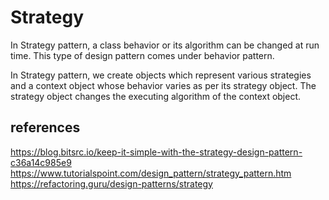 # Strategy

In Strategy pattern, a class behavior or its algorithm can be changed at run time.
This type of design pattern comes under behavior pattern.

In Strategy pattern, we create objects which represent various strategies and a context object whose
behavior varies as per its strategy object.
The strategy object changes the executing algorithm of the context object.

## references

https://blog.bitsrc.io/keep-it-simple-with-the-strategy-design-pattern-c36a14c985e9
https://www.tutorialspoint.com/design_pattern/strategy_pattern.htm
https://refactoring.guru/design-patterns/strategy
